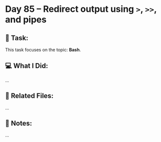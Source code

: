 # Day 85 – Redirect output using `>`, `>>`, and pipes

## 🔧 Task:
This task focuses on the topic: **Bash**.

## 💻 What I Did:
...

## 🔗 Related Files:
...

## 📝 Notes:
...
